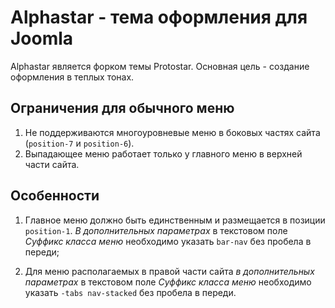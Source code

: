 # Alphastar - тема оформления для Joomla

Alphastar является форком темы Protostar. Основная цель - создание оформления в теплых тонах.

## Ограничения для обычного меню

1. Не поддерживаются многоуровневые меню в боковых частях сайта (`position-7` и `position-6`).
2. Выпадающее меню работает только у главного меню в верхней части сайта.

## Особенности

1. Главное меню должно быть единственным и размещается в позиции `position-1`. *В дополнительных параметрах* в текстовом поле *Суффикс класса меню* необходимо указать `bar-nav` без пробела в переди;

2. Для меню располагаемых в правой части сайта *в дополнительных параметрах* в текстовом поле *Суффикс класса меню* необходимо указать `-tabs nav-stacked` без пробела в переди.



